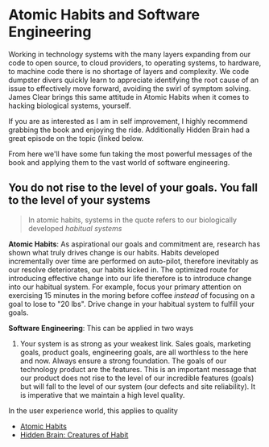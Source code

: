 # Atomic Habits and Software Engineering


Working in technology systems with the many layers expanding from our code to open source, to cloud providers, to operating systems, to hardware, to machine code there is no shortage of layers and complexity.  We code dumpster divers quickly learn to appreciate identifying the root cause of an issue to effectively move forward, avoiding the swirl of symptom solving.  James Clear brings this same attitude in Atomic Habits when it comes to hacking biological systems, yourself.

If you are as interested as I am in self improvement, I highly recommend grabbing the book and enjoying the ride.  Additionally Hidden Brain had a great episode on the topic (linked below. 

From here we'll have some fun taking the most powerful messages of the book and applying them to the vast world of software engineering.

## You do not rise to the level of your goals.  You fall to the level of your systems

> In atomic habits, systems in the quote refers to our biologically developed *habitual systems*

**Atomic Habits**:  As aspirational our goals and commitment are,  research has shown what truly drives change is our habits.  Habits developed incrementally over time are performed on auto-pilot, therefore inevitably as our resolve deteriorates, our habits kicked in.  The optimized route for introducing effective change into our life therefore is to introduce change into our habitual system.  For example, focus your primary attention on exercising 15 minutes in the moring before coffee _instead_ of focusing on a goal to lose to "20 lbs".  Drive change in your habitual system to fulfill your goals. 


**Software Engineering**: This can be applied in two ways

1) Your system is as strong as your weakest link.  Sales goals, marketing goals, product goals, engineering goals, are all worthless to the here and now. Always ensure a strong foundation.  The goals of our technology product are the features.  This is an important message that our product does not rise to the level of our incredible features (goals) but will fall to the level of our system (our defects and site reliability).  It is imperative that we maintain a high level quality.

In the user experience world, this applies to quality 




- [Atomic Habits](https://www.amazon.com/gp/product/0735211299)
- [Hidden Brain: Creatures of Habit](https://hiddenbrain.org/podcast/creatures-of-habit/)

<!--stackedit_data:
eyJoaXN0b3J5IjpbMTgwNDEwMTgwLDE4Mjc5MzA1MTUsLTEzOD
c2MDk2NjYsLTQwMzcyMzIzNCw3MzA5OTgxMTZdfQ==
-->